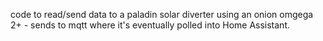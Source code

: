 code to read/send data to a paladin solar diverter using an onion omgega 2+ - sends to mqtt where it's eventually polled into Home Assistant.

